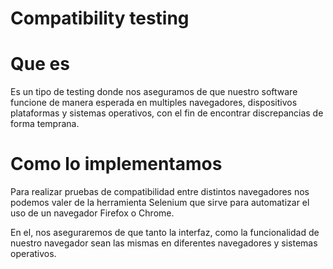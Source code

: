 # Compatibility testing

# Que es

Es un tipo de testing donde nos aseguramos de que nuestro software funcione de manera esperada en multiples navegadores, dispositivos plataformas y sistemas operativos, con el fin de encontrar discrepancias de forma temprana.

# Como lo implementamos

Para realizar pruebas de compatibilidad entre distintos navegadores nos podemos valer de la herramienta Selenium que sirve para automatizar el uso de un navegador Firefox o Chrome.

En el, nos aseguraremos de que tanto la interfaz, como la funcionalidad de nuestro navegador sean las mismas en diferentes navegadores y sistemas operativos.